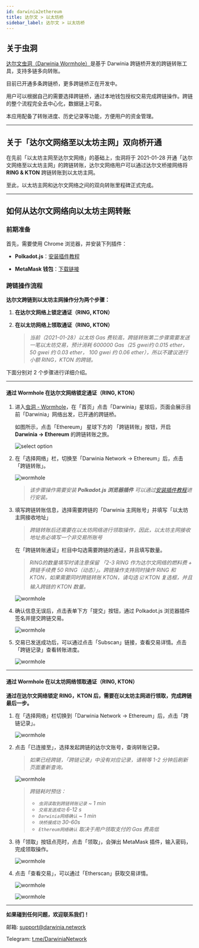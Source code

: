 ```yaml
---
id: darwinia2ethereum
title: 达尔文 > 以太坊桥
sidebar_label: 达尔文 > 以太坊桥
---
```


## 关于虫洞

[达尔文虫洞（Darwinia Wormhole）](https://wormhole.darwinia.network/)是基于 Darwinia 跨链桥开发的跨链转账工具，支持多链多向转账。

目前已开通多条跨链桥，更多跨链桥正在开发中。

用户可以根据自己的需要选择跨链桥，通过本地钱包授权交易完成跨链操作。跨链的整个流程完全去中心化，数据链上可查。

本应用配备了转账进度、历史记录等功能，方便用户的资金管理。

<hr />

## 关于「达尔文网络至以太坊主网」双向桥开通

在先前「以太坊主网至达尔文网络」的基础上，虫洞将于 2021-01-28 开通「达尔文网络至以太坊主网」的跨链转账，达尔文网络用户可以通过达尔文桥接网络将 **RING & KTON** 跨链转账到以太坊主网。

至此，以太坊主网和达尔文网络之间的双向转账里程碑正式完成。

<hr />

## 如何从达尔文网络向以太坊主网转账

### 前期准备

首先，需要使用 Chrome 浏览器，并安装下列插件：

* **Polkadot.js**：[安装插件教程](https://docs.darwinia.network/docs/zh-CN/wiki-tut-create-account#%E9%80%9A%E8%BF%87-polkadotjs-%E6%B5%8F%E8%A7%88%E5%99%A8%E6%8F%92%E4%BB%B6)

* **MetaMask 钱包**：[下载链接](https://chrome.google.com/webstore/detail/metamask/nkbihfbeogaeaoehlefnkodbefgpgknn)


### 跨链操作流程

**达尔文跨链到以太坊主网操作分为两个步骤：**

1. **在达尔文网络上锁定通证（RING, KTON）**

2. **在以太坊网络上领取通证（RING, KTON）**
   
   > *当前（2021-01-28）以太坊 Gas 费较高，跨链转账第二步骤需要发送一笔以太坊交易，预计消耗 600000 Gas（25 gwei约 0.015 ether，50 gwei 约 0.03 ether， 100 gwei 约 0.06 ether），所以不建议进行小额 RING，KTON 的跨链。*

下面分别对 2 个步骤进行详细介绍。

<hr />

#### 通过 Wormhole 在达尔文网络锁定通证（RING, KTON）

1. 进入[虫洞 - Wormhole](https://wormhole.darwinia.network/)，在「首页」点击「Darwinia」星球后，页面会展示目前「Darwinia」网络出发，已开通的跨链桥。
   
   如图所示，点击「Ethereum」 星球下方的 「跨链转账」按钮，开启 **Darwinia -> Ethereum** 的跨链转账之旅。

    ![select option](assets/wormhole/wiki-tut-wormhole-d2e-001.jpg)


2. 在「选择网络」栏，切换至「Darwinia Network -> Ethereum」后，点击「跨链转账」。

    ![wormhole](assets/wormhole/wiki-tut-wormhole-d2e-002.jpg)

    > *该步骤操作需要安装 **Polkadot.js 浏览器插件** 可以通过[安装插件教程](https://docs.darwinia.network/docs/zh-CN/wiki-tut-create-account#%E9%80%9A%E8%BF%87-polkadotjs-%E6%B5%8F%E8%A7%88%E5%99%A8%E6%8F%92%E4%BB%B6)进行安装。*


3. 填写跨链转账信息，选择需要跨链的「Darwinia 主网账号」并填写「以太坊主网接收地址」
   
    > *跨链转账后还需要在以太坊网络进行领取操作，因此，以太坊主网接收地址务必填写一个非交易所账号*
	   
   在「跨链转账通证」栏目中勾选需要跨链的通证，并且填写数量。
      
	> *RING的数量填写时请注意保留 「2-3 RING 作为达尔文网络的燃料费 + 跨链手续费 50 RING（动态）」。跨链操作支持同时操作 RING 和 KTON，如果需要同时跨链转账 KTON，请勾选 ☑️ KTON 复选框，并且输入跨链的 KTON 数量。*
	
	![wormhole](assets/wormhole/wiki-tut-wormhole-d2e-003.jpg)


4. 确认信息无误后，点击表单下方「提交」按钮，通过 Polkadot.js 浏览器插件签名并提交跨链交易。

    ![wormhole](assets/wormhole/wiki-tut-wormhole-d2e-004.jpg)


5. 交易已发送成功后，可以通过点击「Subscan」链接，查看交易详情。点击「跨链记录」查看转账进度。

    ![wormhole](assets/wormhole/wiki-tut-wormhole-d2e-005.jpg)

<hr />

#### 通过 Wormhole 在以太坊网络领取通证（RING, KTON）

**通过在达尔文网络锁定 RING，KTON 后，需要在以太坊主网进行领取，完成跨链最后一步。**

1. 在「选择网络」栏切换到「Darwinia Network -> Ethereum」后，点击「跨链记录」。

    ![wormhole](assets/wormhole/wiki-tut-wormhole-d2e-007.jpg)


2. 点击「已连接至」，选择发起跨链的达尔文账号，查询转账记录。
     
	> *如果已经跨链，「跨链记录」中没有对应记录，请稍等 1-2 分钟后刷新页面重新查询。*

    ![wormhole](assets/wormhole/wiki-tut-wormhole-d2e-006.jpg)

    > *跨链耗时预估：*
    > - *`虫洞读取到跨链转账记录` ~ 1 min*
    > - *`交易发送成功` 6-12 s*
    > - *`Darwinia网络确认` ~ 1 min*
    > - *`块桥接成功` 30-60s*
    > - *`Ethereum网络确认` 取决于用户领取支付的 Gas 费高低*

3. 待「领取」按钮点亮时，点击「领取」，会弹出 MetaMask 插件，输入密码，完成领取操作。

    ![wormhole](assets/wormhole/wiki-tut-wormhole-d2e-008.jpg)


4. 点击「查看交易」，可以通过「Etherscan」获取交易详情。

    ![wormhole](assets/wormhole/wiki-tut-wormhole-d2e-009.jpg)

    ![wormhole](assets/wormhole/wiki-tut-wormhole-d2e-010.jpg)

<hr />

**如果碰到任何问题，欢迎联系我们！**

邮箱: support@darwinia.network

Telegram: [t.me/DarwiniaNetwork](https://t.me/DarwiniaNetwork)

